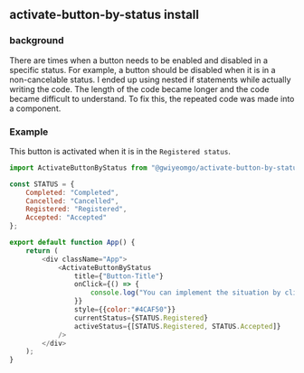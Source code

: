 ## activate-button-by-status install

### background
There are times when a button needs to be enabled and disabled in a specific status.
For example, a button should be disabled when it is in a non-cancelable status.
I ended up using nested if statements while actually writing the code.
The length of the code became longer and the code became difficult to understand.
To fix this, the repeated code was made into a component.


### Example

This button is activated when it is in the `Registered status`.

```javascript
import ActivateButtonByStatus from "@gwiyeomgo/activate-button-by-status";

const STATUS = {
    Completed: "Completed",
    Cancelled: "Cancelled",
    Registered: "Registered",
    Accepted: "Accepted"
};

export default function App() {
    return (
        <div className="App">
            <ActivateButtonByStatus
                title={"Button-Title"}
                onClick={() => {
                    console.log("You can implement the situation by clicking the button");
                }}
                style={{color:"#4CAF50"}}
                currentStatus={STATUS.Registered}
                activeStatus={[STATUS.Registered, STATUS.Accepted]}
            />
        </div>
    );
}
```
